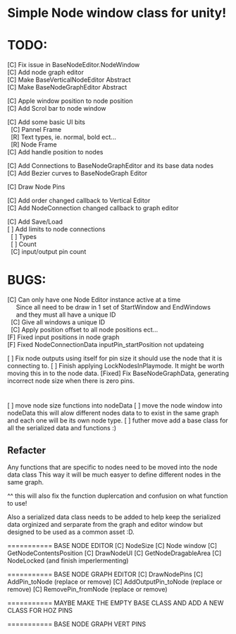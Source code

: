 ﻿# Simple Node window class for unity!



# TODO:
[C] Fix issue in BaseNodeEditor.NodeWindow  
[C] Add node graph editor  
[C] Make BaseVerticalNodeEditor Abstract  
[C] Make BaseNodeGraphEditor Abstract  

[C] Apple window position to node position  
[C] Add Scrol bar to node window  

[C] Add some basic UI bits  
&nbsp;    [C] Pannel Frame  
&nbsp;    [R] Text types, ie. normal, bold ect...  
&nbsp;    [R] Node Frame  
[C] Add handle position to nodes  

[C] Add Connections to BaseNodeGraphEditor and its base data nodes  
[C] Add Bezier curves to BaseNodeGraph Editor  

[C] Draw Node Pins  

[C] Add order changed callback to Vertical Editor  
[C] Add NodeConnection changed callback to graph editor   

[C] Add Save/Load  
[ ] Add limits to node connections  
&nbsp;    [ ] Types  
&nbsp;    [ ] Count  
&nbsp;    [C] input/output pin count  

# BUGS:  
[C] Can only have one Node Editor instance active at a time  
&nbsp;&nbsp;&nbsp;&nbsp;    Since all need to be draw in 1 set of StartWindow and EndWindows  
&nbsp;&nbsp;&nbsp;&nbsp;    and they must all have a unique ID  
&nbsp;    [C] Give all windows a unique ID  
&nbsp;    [C] Apply position offset to all node positions ect...  
[F] Fixed input positions in node graph  
[F] Fixed NodeConnectionData inputPin_startPosition not updateing  

[ ] Fix node outputs using itself for pin size it should use the node that it is connecting to.
[ ] Finish applying LockNodesInPlaymode. It might be worth moving this in to the node data.
[Fixed] Fix BaseNodeGraphData, generating incorrect node size when there is zero pins.

# ##
[ ] move node size functions into nodeData
[ ] move the node window into nodeData
this will alow different nodes data to to exist in the same graph and each one will be its own node type.
[ ] futher move add a base class for all the serialized data and functions :)

## Refacter
Any functions that are specific to nodes need to be moved into the node data class
This way it will be much easyer to define different nodes in the same graph.

^^ this will also fix the function duplercation and confusion on what function to use!

Also a serialized data class needs to be added to help keep the serialized data 
orginized and serparate from the graph and editor window but designed to be used as a common asset :D.

=========== BASE NODE EDITOR
[C] NodeSize
[C] Node window
[C] GetNodeContentsPosition
[C] DrawNodeUI
[C] GetNodeDragableArea
[C] NodeLocked (and finish imperlermenting)

=========== BASE NODE GRAPH EDITOR
[C] DrawNodePins
[C] AddPin_toNode 			(replace or remove)
[C] AddOutputPin_toNode		(replace or remove)
[C] RemovePin_fromNode		(replace or remove)

=========== MAYBE MAKE THE EMPTY BASE CLASS AND ADD A NEW CLASS FOR HOZ PINS

=========== BASE NODE GRAPH VERT PINS





